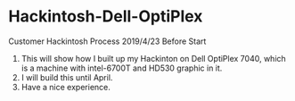 # Hackintosh-Dell-OptiPlex
Customer Hackintosh Process
2019/4/23 Before Start<p>
1. This will show how I built up my Hackinton on Dell OptiPlex 7040, which is a machine with intel-6700T and HD530 graphic in it.
2. I will build this until April.
3. Have a nice experience.

